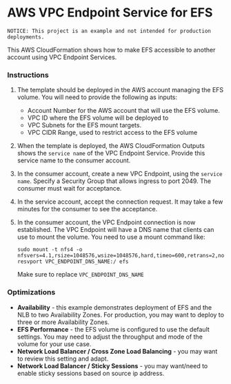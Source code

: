 # AWS VPC Endpoint Service for EFS

`NOTICE: This project is an example and not intended for production deployments.`

This AWS CloudFormation shows how to make EFS accessible to another account using VPC Endpoint Services.

### Instructions

1. The template should be deployed in the AWS account managing the EFS volume. You will need to provide the following 
   as inputs:
   - Account Number for the AWS account that will use the EFS volume.
   - VPC ID where the EFS volume will be deployed to
   - VPC Subnets for the EFS mount targets.
   - VPC CIDR Range, used to restrict access to the EFS volume
2. When the template is deployed, the AWS CloudFormation Outputs shows the `service name` of the VPC Endpoint Service. 
  Provide this service name to the consumer account. 
3. In the consumer account, create a new VPC Endpoint, using the `service name`.
   Specify a Security Group that allows ingress to port 2049.
   The consumer must wait for acceptance.
4. In the service account, accept the connection request. It may take a few minutes for the consumer to see
   the acceptance.
5. In the consumer account, the VPC Endpoint connection is now established.
   The VPC Endpoint will have a DNS name that clients can use to mount the volume.
   You need to use a mount command like:
   
   `sudo mount -t nfs4 -o nfsvers=4.1,rsize=1048576,wsize=1048576,hard,timeo=600,retrans=2,noresvport VPC_ENDPOINT_DNS_NAME:/ efs`

   Make sure to replace `VPC_ENDPOINT_DNS_NAME`

### Optimizations

- **Availability** - this example demonstrates deployment of EFS and the NLB to two Availability Zones. 
For production, you may want to deploy to three or more Availability Zones.
- **EFS Performance** - the EFS volume is configured to use the default settings. You may need to adjust the throughput and mode of the volume
for your use case.
- **Network Load Balancer / Cross Zone Load Balancing** - you may want to review this setting and adapt.
- **Network Load Balancer / Sticky Sessions** - you may want/need to enable sticky sessions based on source ip address.
